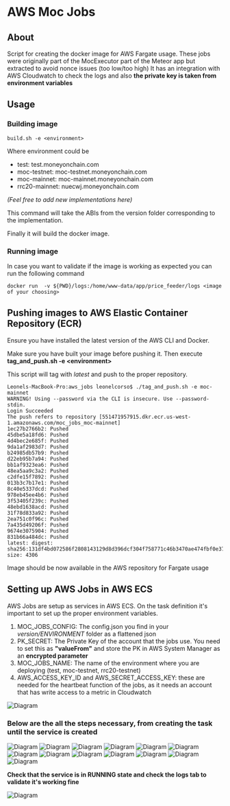 # AWS Moc Jobs

## About

Script for creating the docker image for AWS Fargate usage. These jobs were originally part of the MocExecutor part of the Meteor app but extracted to avoid nonce issues (too low/too high)
It has an integration with AWS Cloudwatch to check the logs and also **the private key is taken from environment variables**

## Usage

### **Building image** 
```
build.sh -e <environment>
```

 Where environment could be

* test: test.moneyonchain.com
* moc-testnet: moc-testnet.moneyonchain.com
* moc-mainnet: moc-mainnet.moneyonchain.com
* rrc20-mainnet: nuecwj.moneyonchain.com

_(Feel free to add new implementations here)_


This command will take the ABIs from the version folder corresponding to the implementation.

Finally it will build the docker image.

### **Running image**

In case you want to validate if the image is working as expected you can run the following command

```
docker run  -v ${PWD}/logs:/home/www-data/app/price_feeder/logs <image of your choosing>
```

## Pushing images to AWS Elastic Container Repository (ECR)

Ensure you have installed the latest version of the AWS CLI and Docker.

Make sure you have built your image before pushing it. Then execute **tag_and_push.sh -e  &lt;environment>**

This script will tag with _latest_ and push to the proper repository.

```
Leonels-MacBook-Pro:aws_jobs leonelcorso$ ./tag_and_push.sh -e moc-mainnet
WARNING! Using --password via the CLI is insecure. Use --password-stdin.
Login Succeeded
The push refers to repository [551471957915.dkr.ecr.us-west-1.amazonaws.com/moc_jobs_moc-mainnet]
1ec27b2766b2: Pushed 
45dbe5a18fd6: Pushed 
4d4bec2e685f: Pushed 
9da1af2983d7: Pushed 
b24985db57b9: Pushed 
d22eb95b7a94: Pushed 
bb1af9323ea6: Pushed 
48ea5aa9c3a2: Pushed 
c2dfe15f7892: Pushed 
013b3c7b17e1: Pushed 
8c40e5337dcd: Pushed 
978eb45ee4b6: Pushed 
3f53405f239c: Pushed 
48ebd1638acd: Pushed 
31f78d833a92: Pushed 
2ea751c0f96c: Pushed 
7a435d49206f: Pushed 
9674e3075904: Pushed 
831b66a484dc: Pushed 
latest: digest: sha256:131df4bd072586f2808143129d8d396dcf304f758771c46b3470ae474fbf0e37 size: 4306
```

Image should be now available in the AWS repository for Fargate usage

## Setting up AWS Jobs in AWS ECS

AWS Jobs are setup as services in AWS ECS. On the task definition it's important to set up the proper environment variables.


1. MOC_JOBS_CONFIG: The config.json you find in your _version/ENVIRONMENT_ folder as a flattened json
1. PK_SECRET: The Private Key of the account that the jobs use. You need to set this as **"valueFrom"** and store the PK in AWS System Manager as an **encrypted parameter**
1. MOC_JOBS_NAME: The name of the environment where you are deploying (test, moc-testnet, rrc20-testnet)
1. AWS_ACCESS_KEY_ID and AWS_SECRET_ACCESS_KEY: these are needed for the heartbeat function of the jobs, as it needs an account that has write access to a metric in Cloudwatch

![Diagram](./img/env_variables.png)


### Below are the all the steps necessary, from creating the task until the service is created


![Diagram](./img/1.png)
![Diagram](./img/2.png)
![Diagram](./img/3.png)
![Diagram](./img/4.png)
![Diagram](./img/5.png)
![Diagram](./img/6.png)
![Diagram](./img/7.png)
![Diagram](./img/8.png)
![Diagram](./img/9.png)
![Diagram](./img/10.png)
![Diagram](./img/11.png)
![Diagram](./img/12.png)
![Diagram](./img/13.png)

**Check that the service is in RUNNING state and check the logs tab to validate it's working fine**

![Diagram](./img/14.png)